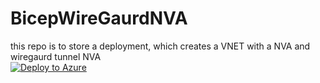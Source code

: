 # BicepWireGaurdNVA
this repo is to store a deployment, which creates a VNET with a NVA and wiregaurd tunnel NVA  
[![Deploy to Azure](https://aka.ms/deploytoazurebutton)](https://portal.azure.com/#create/Microsoft.Template/uri/https%3A%2F%2Fraw.githubusercontent.com%2FMicrosoftAzureAaron%2FBicepWireGaurdNVA%2Fmain%2Fmain.json)

